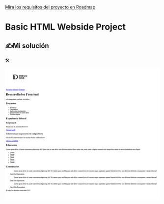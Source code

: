 

 [Mira los requisitos del proyecto en Roadmap](https://roadmap.sh/projects/basic-html-website)    
 
# Basic HTML Webside Project

  ## ✍️Mi solución  

  🛠️  

  ![Imagen de captura resultado](capture.png)





